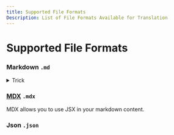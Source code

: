 ```yaml
---
title: Supported File Formats
Description: List of File Formats Available for Translation
---
```


# Supported File Formats

### Markdown `.md`

<details><summary>Trick</summary><div>

Long sentences, such as a novel with no line breaks at all, are difficult to split into separate translations and may cause errors. If your text contains approximately 80,000 consecutive characters (when using gpt-3.5) without line breaks, please review your text proofreading.

#### Example

**✅️ Friendly format** (have line break)

```md filename="sample.md"
This is a sample novel.

Once upon a time...
```

**⚠️ Unfriendly format**

```md filename="sample.md"
This is a sample novel.
Once upon a time...
Once upon a time...
```

The number of tokens can be measured on the [official OpenAI tool](https://platform.openai.com/tokenizer).

</div></details>

### [MDX](https://mdxjs.com/) `.mdx`

MDX allows you to use JSX in your markdown content.


### Json `.json`

